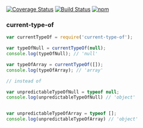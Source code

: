 [![Coverage Status](https://coveralls.io/repos/github/johnstonmatt/current-type-of/badge.svg?branch=master)](https://coveralls.io/github/johnstonmatt/current-type-of?branch=master)
[![Build Status](https://travis-ci.org/johnstonmatt/current-type-of.svg?branch=master)](https://travis-ci.org/johnstonmatt/current-type-of)
[![npm](https://img.shields.io/npm/v/current-type-of.svg)](https://npmjs.com/package/current-type-of)

### current-type-of
```js
var currentTypeOf = require('current-type-of');

var typeOfNull = currentTypeOf(null);
console.log(typeOfNull); // 'null'

var typeOfArray = currentTypeOf([]);
console.log(typeOfArray); // 'array'

// instead of

var unpredictableTypeOfNull = typeof null;
console.log(unpredictableTypeOfNull) // 'object'


var unpredictableTypeOfArray = typeof [];
console.log(unpredictableTypeOfArray) // 'object'
```
